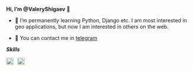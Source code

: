 **Hi, I’m @ValeryShigaev** 👋 



* 🌱 I’m permanently learning Python, Django etc. I am most interested in geo applications, but now I am interested in others on the web.

* 💬 You can contact me in [telegram](https://t.me/valeryshigaev)

***Skills***

<img src="https://cp82453.tmweb.ru/img/public/python_ic.png" alt="Python" width="20" style="margin-right:10px;"/><img src="https://cp82453.tmweb.ru/img/public/c_ic.png" alt="C#" width="20"/>
<!---
ValeryShigaev/ValeryShigaev is a ✨ special ✨ repository because its `README.md` (this file) appears on your GitHub profile.
You can click the Preview link to take a look at your changes.
--->
